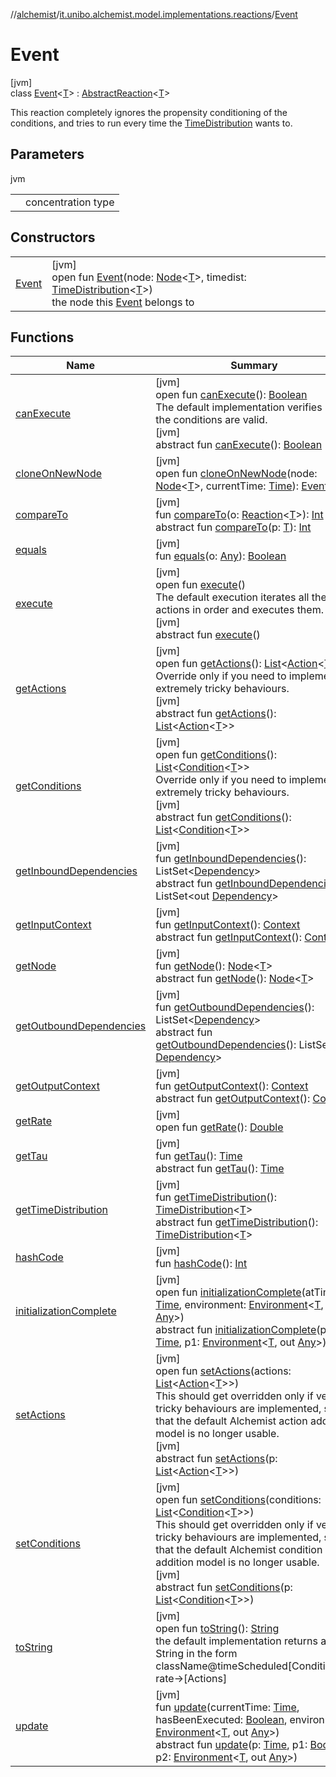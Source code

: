 //[alchemist](../../../index.md)/[it.unibo.alchemist.model.implementations.reactions](../index.md)/[Event](index.md)

# Event

[jvm]\
class [Event](index.md)<[T](index.md)> : [AbstractReaction](../-abstract-reaction/index.md)<[T](../../it.unibo.alchemist/-supported-incarnations/get.md)> 

This reaction completely ignores the propensity conditioning of the conditions, and tries to run every time the [TimeDistribution](../../it.unibo.alchemist.model.interfaces/-time-distribution/index.md) wants to.

## Parameters

jvm

| | |
|---|---|
| <T> | concentration type |

## Constructors

| | |
|---|---|
| [Event](-event.md) | [jvm]<br>open fun [Event](-event.md)(node: [Node](../../it.unibo.alchemist.model.interfaces/-node/index.md)<[T](../../it.unibo.alchemist/-supported-incarnations/get.md)>, timedist: [TimeDistribution](../../it.unibo.alchemist.model.interfaces/-time-distribution/index.md)<[T](../../it.unibo.alchemist/-supported-incarnations/get.md)>)<br>the node this [Event](index.md) belongs to |

## Functions

| Name | Summary |
|---|---|
| [canExecute](../-abstract-reaction/can-execute.md) | [jvm]<br>open fun [canExecute](../-abstract-reaction/can-execute.md)(): [Boolean](https://kotlinlang.org/api/latest/jvm/stdlib/kotlin/-boolean/index.html)<br>The default implementation verifies if all the conditions are valid.<br>[jvm]<br>abstract fun [canExecute](../../it.unibo.alchemist.model.interfaces/-reaction/can-execute.md)(): [Boolean](https://kotlinlang.org/api/latest/jvm/stdlib/kotlin/-boolean/index.html) |
| [cloneOnNewNode](clone-on-new-node.md) | [jvm]<br>open fun [cloneOnNewNode](clone-on-new-node.md)(node: [Node](../../it.unibo.alchemist.model.interfaces/-node/index.md)<[T](../../it.unibo.alchemist/-supported-incarnations/get.md)>, currentTime: [Time](../../it.unibo.alchemist.model.interfaces/-time/index.md)): [Event](index.md)<[T](../../it.unibo.alchemist/-supported-incarnations/get.md)> |
| [compareTo](../-abstract-reaction/compare-to.md) | [jvm]<br>fun [compareTo](../-abstract-reaction/compare-to.md)(o: [Reaction](../../it.unibo.alchemist.model.interfaces/-reaction/index.md)<[T](../../it.unibo.alchemist/-supported-incarnations/get.md)>): [Int](https://kotlinlang.org/api/latest/jvm/stdlib/kotlin/-int/index.html)<br>abstract fun [compareTo](../../it.unibo.alchemist.model.interfaces/-g-p-s-point/index.md#-1554281679%2FFunctions%2F-267951372)(p: [T](../../it.unibo.alchemist/-supported-incarnations/get.md)): [Int](https://kotlinlang.org/api/latest/jvm/stdlib/kotlin/-int/index.html) |
| [equals](../-abstract-reaction/equals.md) | [jvm]<br>fun [equals](../-abstract-reaction/equals.md)(o: [Any](https://kotlinlang.org/api/latest/jvm/stdlib/kotlin/-any/index.html)): [Boolean](https://kotlinlang.org/api/latest/jvm/stdlib/kotlin/-boolean/index.html) |
| [execute](../-abstract-reaction/execute.md) | [jvm]<br>open fun [execute](../-abstract-reaction/execute.md)()<br>The default execution iterates all the actions in order and executes them.<br>[jvm]<br>abstract fun [execute](../../it.unibo.alchemist.model.interfaces/-reaction/execute.md)() |
| [getActions](../-navigation-prioritised-steering-with-physics/index.md#13515737%2FFunctions%2F-267951372) | [jvm]<br>open fun [getActions](../-navigation-prioritised-steering-with-physics/index.md#13515737%2FFunctions%2F-267951372)(): [List](https://docs.oracle.com/javase/8/docs/api/java/util/List.html)<[Action](../../it.unibo.alchemist.model.interfaces/-action/index.md)<[T](../../it.unibo.alchemist/-supported-incarnations/get.md)>><br>Override only if you need to implement extremely tricky behaviours.<br>[jvm]<br>abstract fun [getActions](../../it.unibo.alchemist.model.interfaces/-reaction/get-actions.md)(): [List](https://docs.oracle.com/javase/8/docs/api/java/util/List.html)<[Action](../../it.unibo.alchemist.model.interfaces/-action/index.md)<[T](../../it.unibo.alchemist/-supported-incarnations/get.md)>> |
| [getConditions](../-navigation-prioritised-steering-with-physics/index.md#-184159508%2FFunctions%2F-267951372) | [jvm]<br>open fun [getConditions](../-navigation-prioritised-steering-with-physics/index.md#-184159508%2FFunctions%2F-267951372)(): [List](https://docs.oracle.com/javase/8/docs/api/java/util/List.html)<[Condition](../../it.unibo.alchemist.model.interfaces/-condition/index.md)<[T](../../it.unibo.alchemist/-supported-incarnations/get.md)>><br>Override only if you need to implement extremely tricky behaviours.<br>[jvm]<br>abstract fun [getConditions](../../it.unibo.alchemist.model.interfaces/-reaction/get-conditions.md)(): [List](https://docs.oracle.com/javase/8/docs/api/java/util/List.html)<[Condition](../../it.unibo.alchemist.model.interfaces/-condition/index.md)<[T](../../it.unibo.alchemist/-supported-incarnations/get.md)>> |
| [getInboundDependencies](../-abstract-reaction/get-inbound-dependencies.md) | [jvm]<br>fun [getInboundDependencies](../-abstract-reaction/get-inbound-dependencies.md)(): ListSet<[Dependency](../../it.unibo.alchemist.model.interfaces/-dependency/index.md)><br>abstract fun [getInboundDependencies](../../it.unibo.alchemist.model.interfaces/-reaction/get-inbound-dependencies.md)(): ListSet<out [Dependency](../../it.unibo.alchemist.model.interfaces/-dependency/index.md)> |
| [getInputContext](../-abstract-reaction/get-input-context.md) | [jvm]<br>fun [getInputContext](../-abstract-reaction/get-input-context.md)(): [Context](../../it.unibo.alchemist.model.interfaces/-context/index.md)<br>abstract fun [getInputContext](../../it.unibo.alchemist.model.interfaces/-reaction/get-input-context.md)(): [Context](../../it.unibo.alchemist.model.interfaces/-context/index.md) |
| [getNode](../-navigation-prioritised-steering-with-physics/index.md#-1244046302%2FFunctions%2F-267951372) | [jvm]<br>fun [getNode](../-navigation-prioritised-steering-with-physics/index.md#-1244046302%2FFunctions%2F-267951372)(): [Node](../../it.unibo.alchemist.model.interfaces/-node/index.md)<[T](../../it.unibo.alchemist/-supported-incarnations/get.md)><br>abstract fun [getNode](../../it.unibo.alchemist.model.interfaces/-reaction/get-node.md)(): [Node](../../it.unibo.alchemist.model.interfaces/-node/index.md)<[T](../../it.unibo.alchemist/-supported-incarnations/get.md)> |
| [getOutboundDependencies](../-abstract-reaction/get-outbound-dependencies.md) | [jvm]<br>fun [getOutboundDependencies](../-abstract-reaction/get-outbound-dependencies.md)(): ListSet<[Dependency](../../it.unibo.alchemist.model.interfaces/-dependency/index.md)><br>abstract fun [getOutboundDependencies](../../it.unibo.alchemist.model.interfaces/-reaction/get-outbound-dependencies.md)(): ListSet<out [Dependency](../../it.unibo.alchemist.model.interfaces/-dependency/index.md)> |
| [getOutputContext](../-abstract-reaction/get-output-context.md) | [jvm]<br>fun [getOutputContext](../-abstract-reaction/get-output-context.md)(): [Context](../../it.unibo.alchemist.model.interfaces/-context/index.md)<br>abstract fun [getOutputContext](../../it.unibo.alchemist.model.interfaces/-reaction/get-output-context.md)(): [Context](../../it.unibo.alchemist.model.interfaces/-context/index.md) |
| [getRate](get-rate.md) | [jvm]<br>open fun [getRate](get-rate.md)(): [Double](https://kotlinlang.org/api/latest/jvm/stdlib/kotlin/-double/index.html) |
| [getTau](../-abstract-reaction/get-tau.md) | [jvm]<br>fun [getTau](../-abstract-reaction/get-tau.md)(): [Time](../../it.unibo.alchemist.model.interfaces/-time/index.md)<br>abstract fun [getTau](../../it.unibo.alchemist.model.interfaces/-reaction/get-tau.md)(): [Time](../../it.unibo.alchemist.model.interfaces/-time/index.md) |
| [getTimeDistribution](../-navigation-prioritised-steering-with-physics/index.md#2053953683%2FFunctions%2F-267951372) | [jvm]<br>fun [getTimeDistribution](../-navigation-prioritised-steering-with-physics/index.md#2053953683%2FFunctions%2F-267951372)(): [TimeDistribution](../../it.unibo.alchemist.model.interfaces/-time-distribution/index.md)<[T](../../it.unibo.alchemist/-supported-incarnations/get.md)><br>abstract fun [getTimeDistribution](../../it.unibo.alchemist.model.interfaces/-reaction/get-time-distribution.md)(): [TimeDistribution](../../it.unibo.alchemist.model.interfaces/-time-distribution/index.md)<[T](../../it.unibo.alchemist/-supported-incarnations/get.md)> |
| [hashCode](../-abstract-reaction/hash-code.md) | [jvm]<br>fun [hashCode](../-abstract-reaction/hash-code.md)(): [Int](https://kotlinlang.org/api/latest/jvm/stdlib/kotlin/-int/index.html) |
| [initializationComplete](../-abstract-reaction/initialization-complete.md) | [jvm]<br>open fun [initializationComplete](../-abstract-reaction/initialization-complete.md)(atTime: [Time](../../it.unibo.alchemist.model.interfaces/-time/index.md), environment: [Environment](../../it.unibo.alchemist.model.interfaces/-environment/index.md)<[T](../../it.unibo.alchemist/-supported-incarnations/get.md), out [Any](https://kotlinlang.org/api/latest/jvm/stdlib/kotlin/-any/index.html)>)<br>abstract fun [initializationComplete](../../it.unibo.alchemist.model.interfaces/-reaction/initialization-complete.md)(p: [Time](../../it.unibo.alchemist.model.interfaces/-time/index.md), p1: [Environment](../../it.unibo.alchemist.model.interfaces/-environment/index.md)<[T](../../it.unibo.alchemist/-supported-incarnations/get.md), out [Any](https://kotlinlang.org/api/latest/jvm/stdlib/kotlin/-any/index.html)>) |
| [setActions](../-s-a-p-e-r-e-gradient/index.md#2022331282%2FFunctions%2F-267951372) | [jvm]<br>open fun [setActions](../-s-a-p-e-r-e-gradient/index.md#2022331282%2FFunctions%2F-267951372)(actions: [List](https://docs.oracle.com/javase/8/docs/api/java/util/List.html)<[Action](../../it.unibo.alchemist.model.interfaces/-action/index.md)<[T](../../it.unibo.alchemist/-supported-incarnations/get.md)>>)<br>This should get overridden only if very tricky behaviours are implemented, such that the default Alchemist action addition model is no longer usable.<br>[jvm]<br>abstract fun [setActions](../../it.unibo.alchemist.model.interfaces/-reaction/set-actions.md)(p: [List](https://docs.oracle.com/javase/8/docs/api/java/util/List.html)<[Action](../../it.unibo.alchemist.model.interfaces/-action/index.md)<[T](../../it.unibo.alchemist/-supported-incarnations/get.md)>>) |
| [setConditions](../-s-a-p-e-r-e-gradient/index.md#1708622090%2FFunctions%2F-267951372) | [jvm]<br>open fun [setConditions](../-s-a-p-e-r-e-gradient/index.md#1708622090%2FFunctions%2F-267951372)(conditions: [List](https://docs.oracle.com/javase/8/docs/api/java/util/List.html)<[Condition](../../it.unibo.alchemist.model.interfaces/-condition/index.md)<[T](../../it.unibo.alchemist/-supported-incarnations/get.md)>>)<br>This should get overridden only if very tricky behaviours are implemented, such that the default Alchemist condition addition model is no longer usable.<br>[jvm]<br>abstract fun [setConditions](../../it.unibo.alchemist.model.interfaces/-reaction/set-conditions.md)(p: [List](https://docs.oracle.com/javase/8/docs/api/java/util/List.html)<[Condition](../../it.unibo.alchemist.model.interfaces/-condition/index.md)<[T](../../it.unibo.alchemist/-supported-incarnations/get.md)>>) |
| [toString](../-abstract-reaction/to-string.md) | [jvm]<br>open fun [toString](../-abstract-reaction/to-string.md)(): [String](https://docs.oracle.com/javase/8/docs/api/java/lang/String.html)<br>the default implementation returns a String in the form className@timeScheduled[Conditions]-rate->[Actions] |
| [update](../-abstract-reaction/update.md) | [jvm]<br>fun [update](../-abstract-reaction/update.md)(currentTime: [Time](../../it.unibo.alchemist.model.interfaces/-time/index.md), hasBeenExecuted: [Boolean](https://kotlinlang.org/api/latest/jvm/stdlib/kotlin/-boolean/index.html), environment: [Environment](../../it.unibo.alchemist.model.interfaces/-environment/index.md)<[T](../../it.unibo.alchemist/-supported-incarnations/get.md), out [Any](https://kotlinlang.org/api/latest/jvm/stdlib/kotlin/-any/index.html)>)<br>abstract fun [update](../../it.unibo.alchemist.model.interfaces/-reaction/update.md)(p: [Time](../../it.unibo.alchemist.model.interfaces/-time/index.md), p1: [Boolean](https://kotlinlang.org/api/latest/jvm/stdlib/kotlin/-boolean/index.html), p2: [Environment](../../it.unibo.alchemist.model.interfaces/-environment/index.md)<[T](../../it.unibo.alchemist/-supported-incarnations/get.md), out [Any](https://kotlinlang.org/api/latest/jvm/stdlib/kotlin/-any/index.html)>) |
